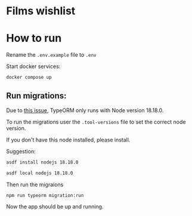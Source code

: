 # Films wishlist


# How to run

Rename the `.env.example` file to `.env`

Start docker services:

```sh
docker compose up
```

## Run migrations:

Due to [this issue](https://github.com/typeorm/typeorm/issues/10537), TypeORM only runs with Node version 18.18.0.

To run the migrations user the `.tool-versions` file to set the correct node version.

If you don't have this node installed, please install.

Suggestion:

```sh
asdf install nodejs 18.18.0
```

```sh
asdf local nodejs 18.18.0
```

Then run the migraions


```sh
npm run typeorm migration:run
```

Now the app should be up and running.
